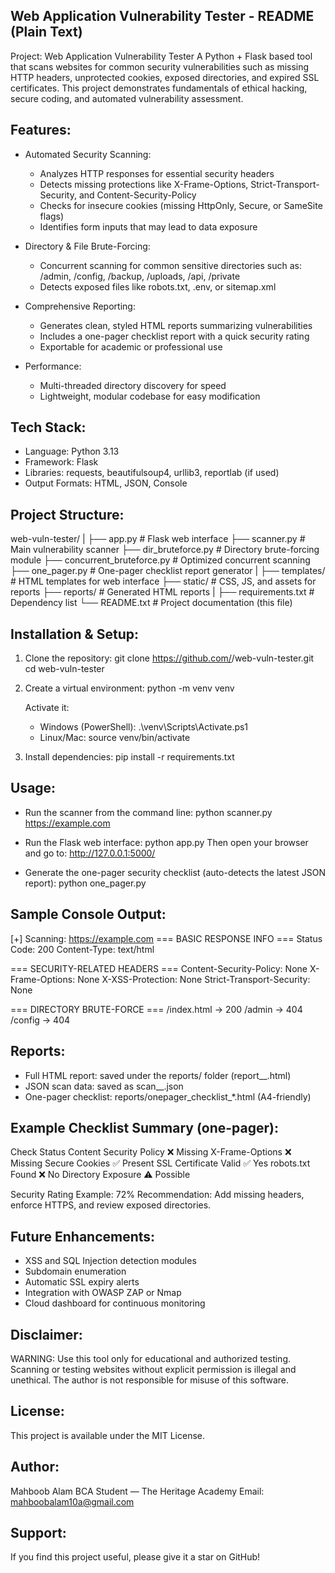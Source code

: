 Web Application Vulnerability Tester - README (Plain Text)
----------------------------------------------------------

Project: Web Application Vulnerability Tester
A Python + Flask based tool that scans websites for common security vulnerabilities
such as missing HTTP headers, unprotected cookies, exposed directories, and expired
SSL certificates. This project demonstrates fundamentals of ethical hacking,
secure coding, and automated vulnerability assessment.

Features:
---------
- Automated Security Scanning:
  * Analyzes HTTP responses for essential security headers
  * Detects missing protections like X-Frame-Options, Strict-Transport-Security,
    and Content-Security-Policy
  * Checks for insecure cookies (missing HttpOnly, Secure, or SameSite flags)
  * Identifies form inputs that may lead to data exposure

- Directory & File Brute-Forcing:
  * Concurrent scanning for common sensitive directories such as:
    /admin, /config, /backup, /uploads, /api, /private
  * Detects exposed files like robots.txt, .env, or sitemap.xml

- Comprehensive Reporting:
  * Generates clean, styled HTML reports summarizing vulnerabilities
  * Includes a one-pager checklist report with a quick security rating
  * Exportable for academic or professional use

- Performance:
  * Multi-threaded directory discovery for speed
  * Lightweight, modular codebase for easy modification

Tech Stack:
-----------
- Language: Python 3.13
- Framework: Flask
- Libraries: requests, beautifulsoup4, urllib3, reportlab (if used)
- Output Formats: HTML, JSON, Console

Project Structure:
------------------
web-vuln-tester/
|
├── app.py                   # Flask web interface
├── scanner.py               # Main vulnerability scanner
├── dir_bruteforce.py        # Directory brute-forcing module
├── concurrent_bruteforce.py # Optimized concurrent scanning
├── one_pager.py             # One-pager checklist report generator
|
├── templates/               # HTML templates for web interface
├── static/                  # CSS, JS, and assets for reports
├── reports/                 # Generated HTML reports
|
├── requirements.txt         # Dependency list
└── README.txt               # Project documentation (this file)

Installation & Setup:
---------------------
1) Clone the repository:
   git clone https://github.com/<your-username>/web-vuln-tester.git
   cd web-vuln-tester

2) Create a virtual environment:
   python -m venv venv

   Activate it:
   - Windows (PowerShell):
     .\venv\Scripts\Activate.ps1
   - Linux/Mac:
     source venv/bin/activate

3) Install dependencies:
   pip install -r requirements.txt

Usage:
------
- Run the scanner from the command line:
  python scanner.py https://example.com

- Run the Flask web interface:
  python app.py
  Then open your browser and go to:
  http://127.0.0.1:5000/

- Generate the one-pager security checklist (auto-detects the latest JSON report):
  python one_pager.py

Sample Console Output:
----------------------
[+] Scanning: https://example.com
=== BASIC RESPONSE INFO ===
Status Code: 200
Content-Type: text/html

=== SECURITY-RELATED HEADERS ===
Content-Security-Policy: None
X-Frame-Options: None
X-XSS-Protection: None
Strict-Transport-Security: None

=== DIRECTORY BRUTE-FORCE ===
/index.html -> 200
/admin -> 404
/config -> 404

Reports:
--------
- Full HTML report: saved under the reports/ folder (report_<target>_<timestamp>.html)
- JSON scan data: saved as scan_<target>_<timestamp>.json
- One-pager checklist: reports/onepager_checklist_*.html (A4-friendly)

Example Checklist Summary (one-pager):
--------------------------------------
Check                    Status
Content Security Policy  ❌ Missing
X-Frame-Options          ❌ Missing
Secure Cookies           ✅ Present
SSL Certificate Valid    ✅ Yes
robots.txt Found         ❌ No
Directory Exposure       ⚠️ Possible

Security Rating Example: 72%
Recommendation: Add missing headers, enforce HTTPS, and review exposed directories.

Future Enhancements:
--------------------
- XSS and SQL Injection detection modules
- Subdomain enumeration
- Automatic SSL expiry alerts
- Integration with OWASP ZAP or Nmap
- Cloud dashboard for continuous monitoring

Disclaimer:
-----------
WARNING: Use this tool only for educational and authorized testing.
Scanning or testing websites without explicit permission is illegal and unethical.
The author is not responsible for misuse of this software.

License:
--------
This project is available under the MIT License.

Author:
-------
Mahboob Alam
BCA Student — The Heritage Academy
Email: mahboobalam10a@gmail.com

Support:
--------
If you find this project useful, please give it a star on GitHub!
